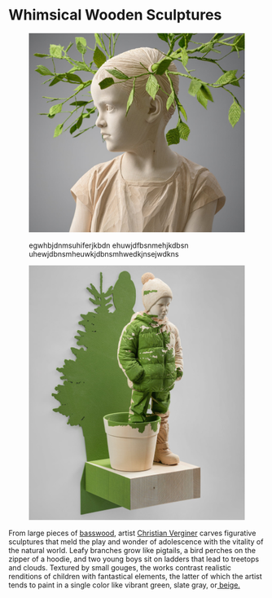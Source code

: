 # Whimsical Wooden Sculptures

<div>

<figure><img src=".gitbook/assets/image (1).png" alt=""><figcaption><p>egwhbjdnmsuhiferjkbdn ehuwjdfbsnmehjkdbsn uhewjdbnsmheuwkjdbnsmhwedkjnsejwdkns</p></figcaption></figure>

 

<figure><img src=".gitbook/assets/image (4).png" alt=""><figcaption></figcaption></figure>

</div>

From large pieces of [basswood](https://www.wood-database.com/european-lime/), artist [Christian Verginer](https://verginer.org/) carves figurative sculptures that meld the play and wonder of adolescence with the vitality of the natural world. Leafy branches grow like pigtails, a bird perches on the zipper of a hoodie, and two young boys sit on ladders that lead to treetops and clouds. Textured by small gouges, the works contrast realistic renditions of children with fantastical elements, the latter of which the artist tends to paint in a single color like vibrant green, slate gray, or[ beige.](inspiring-work/rebecca-greens-work.md#author-based-in-michigan.)
